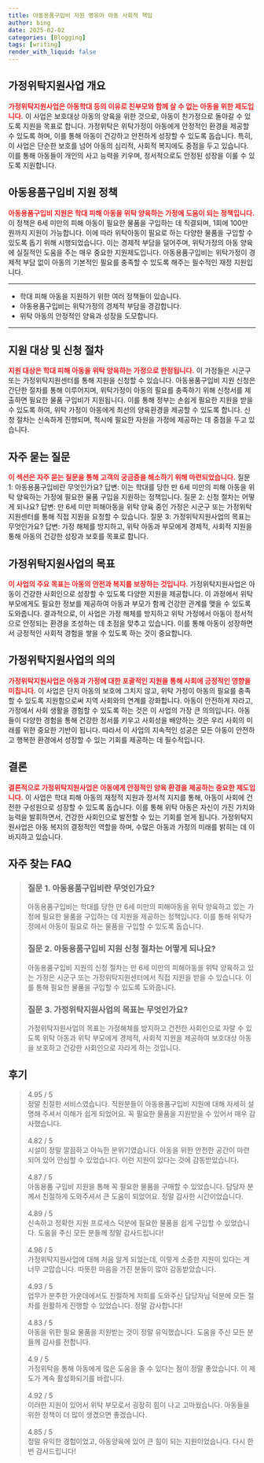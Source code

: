 ```yaml
---
title: 아동용품구입비 지원 영유아 아동 사회적 책임
author: bing
date: 2025-02-02
categories: [Blogging]
tags: [writing]
render_with_liquid: false
---
```



<h2 id='가정위탁지원사업 개요'>가정위탁지원사업 개요</h2>

<p><b><span style="color: #ee2323;">가정위탁지원사업은 아동학대 등의 이유로 친부모와 함께 살 수 없는 아동을 위한 제도입니다.</span></b> 이 사업은 보호대상 아동의 양육을 위한 것으로, 아동이 친가정으로 돌아갈 수 있도록 지원을 목표로 합니다. 가정위탁은 위탁가정이 아동에게 안정적인 환경을 제공할 수 있도록 하며, 이를 통해 아동이 건강하고 안전하게 성장할 수 있도록 돕습니다. 특히, 이 사업은 단순한 보호를 넘어 아동의 심리적, 사회적 복지에도 중점을 두고 있습니다. 이를 통해 아동들이 개인의 사고 능력을 키우며, 정서적으로도 안정된 성장을 이룰 수 있도록 지원합니다.</p>

<h2 id='아동용품구입비 지원 정책'>아동용품구입비 지원 정책</h2>

<p><b><span style="color: #ee2323;">아동용품구입비 지원은 학대 피해 아동을 위탁 양육하는 가정에 도움이 되는 정책입니다.</span></b> 이 정책은 6세 미만의 피해 아동이 필요한 물품을 구입하는 데 직결되며, 1회에 100만 원까지 지원이 가능합니다. 이에 따라 위탁아동이 필요로 하는 다양한 물품을 구입할 수 있도록 돕기 위해 시행되었습니다. 이는 경제적 부담을 덜어주며, 위탁가정의 아동 양육에 실질적인 도움을 주는 매우 중요한 지원제도입니다. 아동용품구입비는 위탁가정이 경제적 부담 없이 아동의 기본적인 필요를 충족할 수 있도록 해주는 필수적인 재정 지원입니다.</p>

<hr />

<ul>
    <li>학대 피해 아동을 지원하기 위한 여러 정책들이 있습니다.</li>
    <li>아동용품구입비는 위탁가정의 경제적 부담을 경감합니다.</li>
    <li>위탁 아동의 안정적인 양육과 성장을 도모합니다.</li>
</ul>

<hr />

<h2 id='지원 대상 및 신청 절차'>지원 대상 및 신청 절차</h2>

<p><b><span style="color: #ee2323;">지원 대상은 학대 피해 아동을 위탁 양육하는 가정으로 한정됩니다.</span></b> 이 가정들은 시군구 또는 가정위탁지원센터를 통해 지원을 신청할 수 있습니다. 아동용품구입비 지원 신청은 간단한 절차를 통해 이루어지며, 위탁가정이 아동의 필요를 충족하기 위해 신청서를 제출하면 필요한 물품 구입비가 지원됩니다. 이를 통해 정부는 손쉽게 필요한 지원을 받을 수 있도록 하여, 위탁 가정이 아동에게 최선의 양육환경을 제공할 수 있도록 합니다. 신청 절차는 신속하게 진행되며, 적시에 필요한 자원을 가정에 제공하는 데 중점을 두고 있습니다.</p>

<h2 id='자주 묻는 질문'>자주 묻는 질문</h2>

<p><b><span style="color: #ee2323;">이 섹션은 자주 묻는 질문을 통해 고객의 궁금증을 해소하기 위해 마련되었습니다.</span></b> 질문 1: 아동용품구입비란 무엇인가요? 답변: 이는 학대를 당한 만 6세 미만의 피해 아동을 위탁 양육하는 가정에 필요한 물품 구입을 지원하는 정책입니다. 질문 2: 신청 절차는 어떻게 되나요? 답변: 만 6세 미만 피해아동을 위탁 양육 중인 가정은 시군구 또는 가정위탁지원센터를 통해 직접 지원을 요청할 수 있습니다. 질문 3: 가정위탁지원사업의 목표는 무엇인가요? 답변: 가정 해체를 방지하고, 위탁 아동과 부모에게 경제적, 사회적 지원을 통해 아동의 건강한 성장과 보호를 목표로 합니다.</p>

<h2 id='가정위탁지원사업의 목표'>가정위탁지원사업의 목표</h2>

<p><b><span style="color: #ee2323;">이 사업의 주요 목표는 아동의 안전과 복지를 보장하는 것입니다.</span></b> 가정위탁지원사업은 아동이 건강한 사회인으로 성장할 수 있도록 다양한 지원을 제공합니다. 이 과정에서 위탁 부모에게도 필요한 정보를 제공하여 아동과 부모가 함께 건강한 관계를 맺을 수 있도록 도와줍니다. 결과적으로, 이 사업은 가정 해체를 방지하고 위탁 가정에서 아동이 정서적으로 안정되는 환경을 조성하는 데 초점을 맞추고 있습니다. 이를 통해 아동이 성장하면서 긍정적인 사회적 경험을 쌓을 수 있도록 하는 것이 중요합니다.</p>

<h2 id='가정위탁지원사업의 의의'>가정위탁지원사업의 의의</h2>

<p><b><span style="color: #ee2323;">가정위탁지원사업은 아동과 가정에 대한 포괄적인 지원을 통해 사회에 긍정적인 영향을 미칩니다.</span></b> 이 사업은 단지 아동의 보호에 그치지 않고, 위탁 가정이 아동의 필요를 충족할 수 있도록 지원함으로써 지역 사회와의 연계를 강화합니다. 아동이 안전하게 자라고, 가정에서 사회 생활을 경험할 수 있도록 하는 것은 이 사업의 가장 큰 의의입니다. 아동들이 다양한 경험을 통해 건강한 정서를 키우고 사회성을 배양하는 것은 우리 사회의 미래를 위한 중요한 기반이 됩니다. 따라서 이 사업의 지속적인 성공은 모든 아동이 안전하고 행복한 환경에서 성장할 수 있는 기회를 제공하는 데 필수적입니다.</p>

<h2 id='결론'>결론</h2>

<p><b><span style="color: #ee2323;">결론적으로 가정위탁지원사업은 아동에게 안정적인 양육 환경을 제공하는 중요한 제도입니다.</span></b> 이 사업은 학대 피해 아동의 재정적 지원과 정서적 지지를 통해, 아동이 사회에 건전한 구성원으로 성장할 수 있도록 돕습니다. 이를 통해 위탁 아동은 자신이 가진 가치와 능력을 발휘하면서, 건강한 사회인으로 발전할 수 있는 기회를 얻게 됩니다. 가정위탁지원사업은 아동 복지의 결정적인 역할을 하며, 수많은 아동과 가정의 미래를 밝히는 데 이바지하고 있습니다.</p>


<h2 id='자주_찾는_FAQ'>자주 찾는 FAQ</h2>
<div itemscope="" itemtype="https://schema.org/FAQPage"> 
<blockquote> 
<div itemscope="" itemprop="mainEntity" itemtype="https://schema.org/Question"> 
<h3 itemprop="name">질문 1. 아동용품구입비란 무엇인가요?</h3> 
<div itemscope="" itemprop="acceptedAnswer" itemtype="https://schema.org/Answer"> 
<span itemprop="text"> 
<p>아동용품구입비는 학대를 당한 만 6세 미만의 피해아동을 위탁 양육하고 있는 가정에 필요한 물품을 구입하는 데 지원을 제공하는 정책입니다. 이를 통해 위탁가정에서 아동이 필요로 하는 물품을 구입할 수 있도록 돕습니다.</p> 
</span> 
</div> 
</div> 

<div itemscope="" itemprop="mainEntity" itemtype="https://schema.org/Question"> 
<h3 itemprop="name">질문 2. 아동용품구입비 지원 신청 절차는 어떻게 되나요?</h3> 
<div itemscope="" itemprop="acceptedAnswer" itemtype="https://schema.org/Answer"> 
<span itemprop="text"> 
<p>아동용품구입비 지원의 신청 절차는 만 6세 미만의 피해아동을 위탁 양육하고 있는 가정은 시군구 또는 가정위탁지원센터에서 직접 지원을 받을 수 있습니다. 이를 통해 필요한 물품을 구입할 수 있도록 도와줍니다.</p> 
</span> 
</div> 
</div> 

<div itemscope="" itemprop="mainEntity" itemtype="https://schema.org/Question"> 
<h3 itemprop="name">질문 3. 가정위탁지원사업의 목표는 무엇인가요?</h3> 
<div itemscope="" itemprop="acceptedAnswer" itemtype="https://schema.org/Answer"> 
<span itemprop="text"> 
<p>가정위탁지원사업의 목표는 가정해체를 방지하고 건전한 사회인으로 자랄 수 있도록 위탁 아동과 위탁 부모에게 경제적, 사회적 지원을 제공하여 보호대상 아동을 보호하고 건강한 사회인으로 자라게 하는 것입니다.</p> 
</span> 
</div> 
</div> 
</blockquote> 
</div>
<h2 id='후기'>후기</h2>
<div itemscope itemtype="https://schema.org/Product">
  <blockquote>
  <div itemprop="review" itemscope itemtype="https://schema.org/Review">
      <div itemprop="reviewRating" itemscope itemtype="https://schema.org/Rating"> <span itemprop="ratingValue">4.95</span> / <span itemprop="bestRating">5</span> </div>
      <span itemprop="reviewBody">정말 친절한 서비스였습니다. 직원분들이 아동용품구입비 지원에 대해 자세히 설명해 주셔서 이해가 쉽게 되었어요. 꼭 필요한 물품을 지원받을 수 있어서 매우 감사했습니다.</span>
  </div>
  <br>
  <div itemprop="review" itemscope itemtype="https://schema.org/Review">
      <div itemprop="reviewRating" itemscope itemtype="https://schema.org/Rating"> <span itemprop="ratingValue">4.82</span> / <span itemprop="bestRating">5</span> </div>
      <span itemprop="reviewBody">시설이 정말 깔끔하고 아늑한 분위기였습니다. 아동을 위한 안전한 공간이 마련되어 있어 안심할 수 있었습니다. 이런 지원이 있다는 것에 감동받았습니다.</span>
  </div>
  <br>
  <div itemprop="review" itemscope itemtype="https://schema.org/Review">
      <div itemprop="reviewRating" itemscope itemtype="https://schema.org/Rating"> <span itemprop="ratingValue">4.87</span> / <span itemprop="bestRating">5</span> </div>
      <span itemprop="reviewBody">아동용품 구입비 지원을 통해 꼭 필요한 물품을 구매할 수 있었습니다. 담당자 분께서 친절하게 도와주셔서 큰 도움이 되었어요. 정말 감사한 시간이었습니다.</span>
  </div>
  <br>
  <div itemprop="review" itemscope itemtype="https://schema.org/Review">
      <div itemprop="reviewRating" itemscope itemtype="https://schema.org/Rating"> <span itemprop="ratingValue">4.89</span> / <span itemprop="bestRating">5</span> </div>
      <span itemprop="reviewBody">신속하고 정확한 지원 프로세스 덕분에 필요한 물품을 쉽게 구입할 수 있었습니다. 도움을 주신 모든 분들께 정말 감사드립니다!</span>
  </div>
  <br>
  <div itemprop="review" itemscope itemtype="https://schema.org/Review">
      <div itemprop="reviewRating" itemscope itemtype="https://schema.org/Rating"> <span itemprop="ratingValue">4.96</span> / <span itemprop="bestRating">5</span> </div>
      <span itemprop="reviewBody">가정위탁지원사업에 대해 처음 알게 되었는데, 이렇게 소중한 지원이 있다는 게 너무 고맙습니다. 따뜻한 마음을 가진 분들이 많아 감동받았습니다.</span>
  </div>
  <br>
  <div itemprop="review" itemscope itemtype="https://schema.org/Review">
      <div itemprop="reviewRating" itemscope itemtype="https://schema.org/Rating"> <span itemprop="ratingValue">4.93</span> / <span itemprop="bestRating">5</span> </div>
      <span itemprop="reviewBody">업무가 분주한 가운데에서도 친절하게 저희를 도와주신 담당자님 덕분에 모든 절차를 원활하게 진행할 수 있었습니다. 정말 감사합니다!</span>
  </div>
  <br>
  <div itemprop="review" itemscope itemtype="https://schema.org/Review">
      <div itemprop="reviewRating" itemscope itemtype="https://schema.org/Rating"> <span itemprop="ratingValue">4.83</span> / <span itemprop="bestRating">5</span> </div>
      <span itemprop="reviewBody">아동을 위한 필요 물품을 지원받는 것이 정말 유익했습니다. 도움을 주신 모든 분들께 감사를 전합니다.</span>
  </div>
  <br>
  <div itemprop="review" itemscope itemtype="https://schema.org/Review">
      <div itemprop="reviewRating" itemscope itemtype="https://schema.org/Rating"> <span itemprop="ratingValue">4.9</span> / <span itemprop="bestRating">5</span> </div>
      <span itemprop="reviewBody">가정위탁을 통해 아동에게 많은 도움을 줄 수 있다는 점이 정말 좋았습니다. 이 제도가 계속 활성화되기를 바랍니다.</span>
  </div>
  <br>
  <div itemprop="review" itemscope itemtype="https://schema.org/Review">
      <div itemprop="reviewRating" itemscope itemtype="https://schema.org/Rating"> <span itemprop="ratingValue">4.92</span> / <span itemprop="bestRating">5</span> </div>
      <span itemprop="reviewBody">이러한 지원이 있어서 위탁 부모로서 굉장히 힘이 나고 고마웠습니다. 아동들을 위한 정책이 더 많이 생겼으면 좋겠습니다.</span>
  </div>
  <br>
  <div itemprop="review" itemscope itemtype="https://schema.org/Review">
      <div itemprop="reviewRating" itemscope itemtype="https://schema.org/Rating"> <span itemprop="ratingValue">4.85</span> / <span itemprop="bestRating">5</span> </div>
      <span itemprop="reviewBody">정말 유익한 경험이었고, 아동양육에 있어 큰 힘이 되는 지원이었습니다. 다시 한 번 감사드립니다!</span>
  </div>
  </blockquote>
</div>
